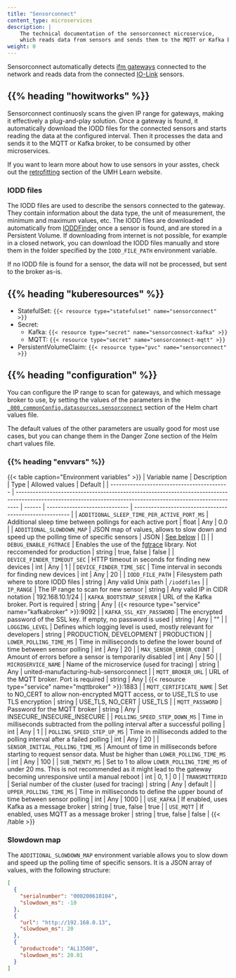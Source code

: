 ```yaml
---
title: "Sensorconnect"
content_type: microservices
description: |
    The technical documentation of the sensorconnect microservice,
    which reads data from sensors and sends them to the MQTT or Kafka broker.
weight: 0
---
```


<!-- overview -->

Sensorconnect automatically detects [ifm gateways](https://ifm.com/us/en/category/245_010_010)
connected to the network and reads data from the connected [IO-Link](https://io-link.com)
sensors.

## {{% heading "howitworks" %}}

Sensorconnect continuosly scans the given IP range for gateways, making it
effectively a plug-and-play solution. Once a gateway is found, it automatically
download the IODD files for the connected sensors and starts reading the data at
the configured interval. Then it processes the data and sends it to the MQTT or
Kafka broker, to be consumed by other microservices.

If you want to learn more about how to use sensors in your asstes, check out the
[retrofitting](https://learn.umh.app/topic/retrofit/) section of the UMH Learn
website.

### IODD files

The IODD files are used to describe the sensors connected to the gateway. They
contain information about the data type, the unit of measurement, the minimum and
maximum values, etc. The IODD files are downloaded automatically from
[IODDFinder](https://ioddfinder.io-link.com/#/) once a sensor is found, and are
stored in a Persistent Volume. If downloading from internet is not possible,
for example in a closed network, you can download the IODD files manually and
store them in the folder specified by the `IODD_FILE_PATH` environment variable.

If no IODD file is found for a sensor, the data will not be processed, but sent
to the broker as-is.

<!-- body -->

## {{% heading "kuberesources" %}}

- StatefulSet: `{{< resource type="statefulset" name="sensorconnect" >}}`
- Secret:
  - Kafka: `{{< resource type="secret" name="sensorconnect-kafka" >}}`
  - MQTT: `{{< resource type="secret" name="sensorconnect-mqtt" >}}`
- PersistentVolumeClaim: `{{< resource type="pvc" name="sensorconnect" >}}`

## {{% heading "configuration" %}}

You can configure the IP range to scan for gateways, and which message broker to
use, by setting the values of the parameters in the
[`_000_commonConfig.datasources.sensorconnect`](/docs/architecture/helm-chart/#sensor-connect)
section of the Helm chart values file.

The default values of the other parameters are usually good for most use cases,
but you can change them in the Danger Zone section of the Helm chart values file.

### {{% heading "envvars" %}}

{{< table caption="Environment variables" >}}
| Variable name                              | Description                                                                                                                                                   | Type   | Allowed values                | Default                                                 |
| ------------------------------------------ | ------------------------------------------------------------------------------------------------------------------------------------------------------------- | ------ | ----------------------------- | ------------------------------------------------------- |
| `ADDITIONAL_SLEEP_TIME_PER_ACTIVE_PORT_MS` | Additional sleep time between pollings for each active port                                                                                                   | float  | Any                           | 0.0                                                     |
| `ADDITIONAL_SLOWDOWN_MAP`                  | JSON map of values, allows to slow down and speed up the polling time of specific sensors                                                                     | JSON   | [See below](#slowdown-map)    | []                                                      |
| `DEBUG_ENABLE_FGTRACE`                     | Enables the use of the [fgtrace](https://github.com/felixge/fgtrace) library. Not reccomended for production                                                  | string | true, false                   | false                                                   |
| `DEVICE_FINDER_TIMEOUT_SEC`                | HTTP timeout in seconds for finding new devices                                                                                                               | int    | Any                           | 1                                                       |
| `DEVICE_FINDER_TIME_SEC`                   | Time interval in seconds for finding new devices                                                                                                              | int    | Any                           | 20                                                      |
| `IODD_FILE_PATH`                           | Filesystem path where to store IODD files                                                                                                                     | string | Any valid Unix path           | `/ioddfiles`                                            |
| `IP_RANGE`                                 | The IP range to scan for new sensor                                                                                                                           | string | Any valid IP in CIDR notation | 192.168.10.1/24                                         |
| `KAFKA_BOOTSTRAP_SERVER`                   | URL of the Kafka broker. Port is required                                                                                                                     | string | Any                           | {{< resource type="service" name="kafkabroker" >}}:9092 |
| `KAFKA_SSL_KEY_PASSWORD`                   | The encrypted password of the SSL key. If empty, no password is used                                                                                          | string | Any                           | ""                                                      |
| `LOGGING_LEVEL`                            | Defines which logging level is used, mostly relevant for developers                                                                                           | string | PRODUCTION, DEVELOPMENT       | PRODUCTION                                              |
| `LOWER_POLLING_TIME_MS`                    | Time in milliseconds to define the lower bound of time between sensor polling                                                                                 | int    | Any                           | 20                                                      |
| `MAX_SENSOR_ERROR_COUNT`                   | Amount of errors before a sensor is temporarily disabled                                                                                                      | int    | Any                           | 50                                                      |
| `MICROSERVICE_NAME`                        | Name of the microservice (used for tracing)                                                                                                                   | string | Any                           | united-manufacturing-hub-sensorconnect                  |
| `MQTT_BROKER_URL`                          | URL of the MQTT broker. Port is required                                                                                                                      | string | Any                           | {{< resource type="service" name="mqttbroker" >}}:1883  |
| `MQTT_CERTIFICATE_NAME`                    | Set to NO_CERT to allow non-encrypted MQTT access, or to USE_TLS to use TLS encryption                                                                        | string | USE_TLS, NO_CERT              | USE_TLS                                                 |
| `MQTT_PASSWORD`                            | Password for the MQTT broker                                                                                                                                  | string | Any                           | INSECURE_INSECURE_INSECURE                              |
| `POLLING_SPEED_STEP_DOWN_MS`               | Time in milliseconds subtracted from the polling interval after a successful polling                                                                          | int    | Any                           | 1                                                       |
| `POLLING_SPEED_STEP_UP_MS`                 | Time in milliseconds added to the polling interval after a failed polling                                                                                     | int    | Any                           | 20                                                      |
| `SENSOR_INITIAL_POLLING_TIME_MS`           | Amount of time in milliseconds before starting to request sensor data. Must be higher than `LOWER_POLLING_TIME_MS`                                            | int    | Any                           | 100                                                     |
| `SUB_TWENTY_MS`                            | Set to 1 to allow `LOWER_POLLING_TIME_MS` of under 20 ms. This is not recommended as it might lead to the gateway becoming unresponsive until a manual reboot | int    | 0, 1                          | 0                                                       |
| `TRANSMITTERID`                            | Serial number of the cluster (used for tracing)                                                                                                               | string | Any                           | default                                                 |
| `UPPER_POLLING_TIME_MS`                    | Time in milliseconds to define the upper bound of time between sensor polling                                                                                 | int    | Any                           | 1000                                                    |
| `USE_KAFKA`                                | If enabled, uses Kafka as a message broker                                                                                                                    | string | true, false                   | true                                                    |
| `USE_MQTT`                                 | If enabled, uses MQTT as a message broker                                                                                                                     | string | true, false                   | false                                                   |
{{< /table >}}

### Slowdown map

The `ADDITIONAL_SLOWDOWN_MAP` environment variable allows you to slow down and
speed up the polling time of specific sensors. It is a JSON array of values, with
the following structure:

```json
[
  {
    "serialnumber": "000200610104",
    "slowdown_ms": -10
  },
  {
    "url": "http://192.168.0.13",
    "slowdown_ms": 20
  },
  {
    "productcode": "AL13500",
    "slowdown_ms": 20.01
  }
]
```
